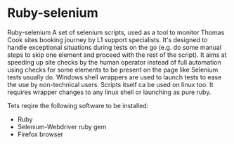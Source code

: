 # Ruby-selenium

Ruby-selenium
A set of selenium scripts, used as a tool to monitor Thomas Cook sites booking journey by L1 support specialists. It's designed to handle exceptional situations during tests on the go (e.g. do some manual steps to skip one element and proceed with the rest of the script). It aims at speeding up site checks by the human operator instead of full automation using checks for some elements to be present on the page like Selenium tests usually do. Windows shell wrappers are used to launch tests to ease the use by non-technical users. Scripts itself ca be used on linux too. It requires wrapper changes to any linux shell or launching as pure ruby.

Tets reqire the following software to be installed:

- Ruby
- Selenium-Webdriver ruby gem
- Firefox browser
